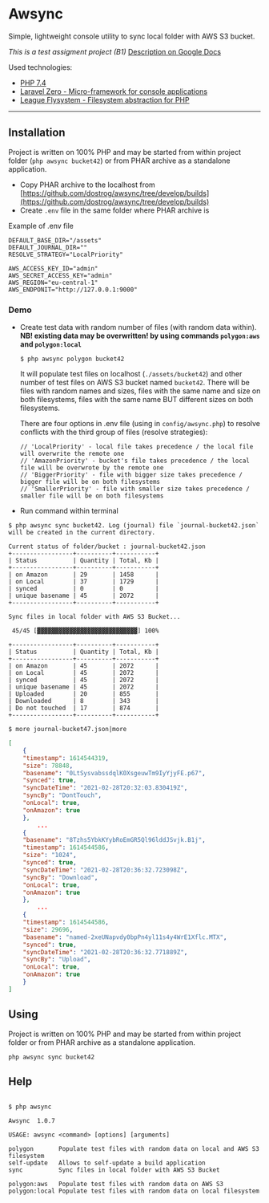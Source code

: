 # Awsync

Simple, lightweight console utility to sync local folder with AWS S3 bucket.

_This is a test assigment project (B1)_ [Description on Google Docs](https://docs.google.com/document/d/1dC0PrfmIbhP3EtG-3gwdto5vrv83m1DAmjSiNOSCAaQ/edit?usp=sharing)

Used technologies:

- [PHP 7.4](https://www.php.net)
- [Laravel Zero - Micro-framework for console applications](https://laravel-zero.com)
- [League Flysystem - Filesystem abstraction for PHP](https://flysystem.thephpleague.com/)

------

## Installation

Project is written on 100% PHP and may be started from within project folder (`php awsync bucket42`) or from PHAR archive as a standalone application.

- Copy PHAR archive to the localhost from [https://github.com/dostrog/awsync/tree/develop/builds](https://github.com/dostrog/awsync/tree/develop/builds)
- Create `.env` file in the same folder where PHAR archive is

Example of .env file
```shell
DEFAULT_BASE_DIR="/assets"
DEFAULT_JOURNAL_DIR=""
RESOLVE_STRATEGY="LocalPriority"

AWS_ACCESS_KEY_ID="admin"
AWS_SECRET_ACCESS_KEY="admin"
AWS_REGION="eu-central-1"
AWS_ENDPONIT="http://127.0.0.1:9000"
```

### Demo

- Create test data with random number of files (with random data within). **NB! existing data may be overwritten! by using commands `polygon:aws` and `polygon:local`**
    ```shell
    $ php awsync polygon bucket42
    ```
    It will populate test files on localhost (`./assets/bucket42`) and other number of test files on AWS S3 bucket named `bucket42`. There will be files with random names and sizes, files with the same name and size on both filesystems, files with the same name BUT different sizes on both filesystems.
    
    There are four options in .env file (using in `config/awsync.php`) to resolve conflicts with the third group of files (resolve strategies):
    ```
    // 'LocalPriority' - local file takes precedence / the local file will overwrite the remote one
    // 'AmazonPriority' - bucket's file takes precedence / the local file will be overwrote by the remote one
    // 'BiggerPriority' - file with bigger size takes precedence / bigger file will be on both filesystems
    // 'SmallerPriority' - file with smaller size takes precedence / smaller file will be on both filesystems
    ```
- Run command within terminal 

```shell
$ php awsync sync bucket42. Log (journal) file `journal-bucket42.json` will be created in the current directory.

Current status of folder/bucket : journal-bucket42.json
+-----------------+----------+-----------+
| Status          | Quantity | Total, Kb |
+-----------------+----------+-----------+
| on Amazon       | 29       | 1458      |
| on Local        | 37       | 1729      |
| synced          | 0        | 0         |
| unique basename | 45       | 2072      |
+-----------------+----------+-----------+

Sync files in local folder with AWS S3 Bucket...

 45/45 [▓▓▓▓▓▓▓▓▓▓▓▓▓▓▓▓▓▓▓▓▓▓▓▓▓▓▓▓] 100%

+-----------------+----------+-----------+
| Status          | Quantity | Total, Kb |
+-----------------+----------+-----------+
| on Amazon       | 45       | 2072      |
| on Local        | 45       | 2072      |
| synced          | 45       | 2072      |
| unique basename | 45       | 2072      |
| Uploaded        | 20       | 855       |
| Downloaded      | 8        | 343       |
| Do not touched  | 17       | 874       |
+-----------------+----------+-----------+
```

```shell
$ more journal-bucket47.json|more
```
```json
[
    {
    "timestamp": 1614544319,
    "size": 78848,
    "basename": "0LtSysvabssdqlK0XsgeuwTm9IyYjyFE.p67",
    "synced": true,
    "syncDateTime": "2021-02-28T20:32:03.830419Z",
    "syncBy": "DontTouch",
    "onLocal": true,
    "onAmazon": true
    },
        ...
    {
    "basename": "8Tzhs5YbkKYybRoEmGR5Ql96lddJSvjk.B1j",
    "timestamp": 1614544586,
    "size": "1024",
    "synced": true,
    "syncDateTime": "2021-02-28T20:36:32.723098Z",
    "syncBy": "Download",
    "onLocal": true,
    "onAmazon": true
    },
        ...
    {
    "timestamp": 1614544586,
    "size": 29696,
    "basename": "named-2xeUNapvdy0bpPn4yl11s4y4WrE1Xflc.MTX",
    "synced": true,
    "syncDateTime": "2021-02-28T20:36:32.771889Z",
    "syncBy": "Upload",
    "onLocal": true,
    "onAmazon": true
    }
]
```

## Using

Project is written on 100% PHP and may be started from within project folder or from PHAR archive as a standalone application. 

```shell
php awsync sync bucket42
```

## Help

```shell

$ php awsync

Awsync  1.0.7

USAGE: awsync <command> [options] [arguments]

polygon       Populate test files with random data on local and AWS S3 filesystem
self-update   Allows to self-update a build application
sync          Sync files in local folder with AWS S3 Bucket

polygon:aws   Populate test files with random data on AWS S3
polygon:local Populate test files with random data on local filesystem
```
